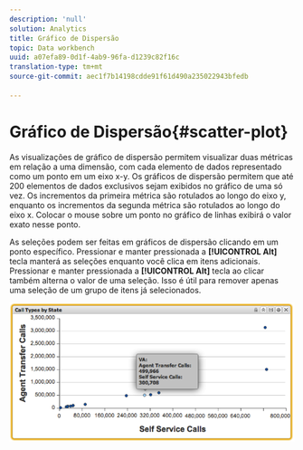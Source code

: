```yaml
---
description: 'null'
solution: Analytics
title: Gráfico de Dispersão
topic: Data workbench
uuid: a07efa89-0d1f-4ab9-96fa-d1239c82f16c
translation-type: tm+mt
source-git-commit: aec1f7b14198cdde91f61d490a235022943bfedb

---
```



# Gráfico de Dispersão{#scatter-plot}

As visualizações de gráfico de dispersão permitem visualizar duas métricas em relação a uma dimensão, com cada elemento de dados representado como um ponto em um eixo x-y. Os gráficos de dispersão permitem que até 200 elementos de dados exclusivos sejam exibidos no gráfico de uma só vez. Os incrementos da primeira métrica são rotulados ao longo do eixo y, enquanto os incrementos da segunda métrica são rotulados ao longo do eixo x. Colocar o mouse sobre um ponto no gráfico de linhas exibirá o valor exato nesse ponto.

As seleções podem ser feitas em gráficos de dispersão clicando em um ponto específico. Pressionar e manter pressionada a **[!UICONTROL Alt]** tecla manterá as seleções enquanto você clica em itens adicionais. Pressionar e manter pressionada a **[!UICONTROL Alt]** tecla ao clicar também alterna o valor de uma seleção. Isso é útil para remover apenas uma seleção de um grupo de itens já selecionados.

![](assets/scatter_plot.png)

